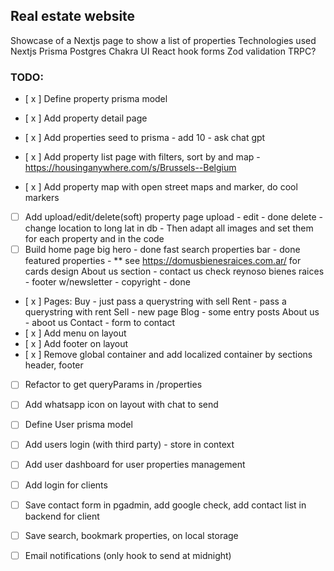 ## Real estate website
Showcase of a Nextjs page to show a list of properties
Technologies used
Nextjs
Prisma
Postgres
Chakra UI
React hook forms
Zod validation
TRPC?

### TODO:
- [ x ] Define property prisma model
- [ x ] Add property detail page
- [ x ] Add properties seed to prisma - add 10 - ask chat gpt
- [ x ] Add property list page with filters, sort by and map - https://housinganywhere.com/s/Brussels--Belgium

- [ x ] Add property map with open street maps and marker, do cool markers
- [ ] Add upload/edit/delete(soft) property page
      upload                                    - 
      edit                                      - done
      delete                                    - 
      change location to long lat in db         - 
      Then adapt all images and set them for each property and in the code
- [ ] Build home page
      big hero                                  - done
      fast search properties bar                - done
      featured properties                       - 
      ** see https://domusbienesraices.com.ar/ for cards design
      About us section                          - 
      contact us check reynoso bienes raices    - 
      footer w/newsletter                       - 
      copyright                                 - done
- [ x ] Pages:
      Buy         - just pass a querystring with sell
      Rent        - pass a querystring with rent
      Sell        - new page
      Blog        - some entry posts
      About us    - aboot us
      Contact     - form to contact
- [ x ] Add menu on layout
- [ x ] Add footer on layout
- [ x ] Remove global container and add localized container by sections
      header, footer
- [ ] Refactor to get queryParams in /properties
- [ ] Add whatsapp icon on layout with chat to send
- [ ] Define User prisma model
- [ ] Add users login (with third party) - store in context
- [ ] Add user dashboard for user properties management
- [ ] Add login for clients
- [ ] Save contact form in pgadmin, add google check, add contact list in backend for client
- [ ] Save search, bookmark properties, on local storage
- [ ] Email notifications (only hook to send at midnight)

